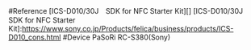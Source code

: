 #Reference
[ICS-D010/30J　SDK for NFC Starter Kit][]
[ICS-D010/30J　SDK for NFC Starter Kit]:https://www.sony.co.jp/Products/felica/business/products/ICS-D010_cons.html
#Device
PaSoRi RC-S380(Sony)
